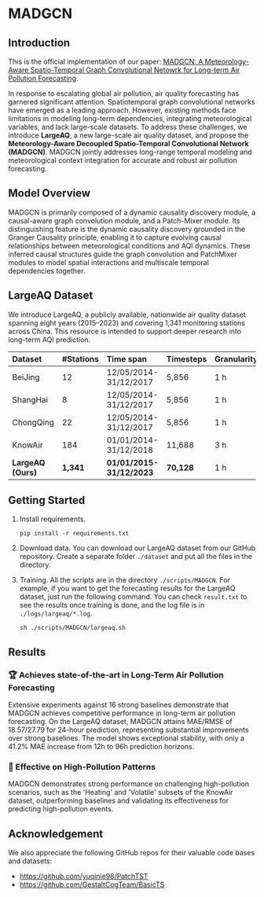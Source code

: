 # MADGCN


## Introduction

This is the official implementation of our paper: [MADGCN: A Meteorology-Aware Spatio-Temporal Graph Convolutional Netowrk for Long-term Air Pollution Forecasting](https://github.com/CuiZHIQ/MADGCN).

In response to escalating global air pollution, air quality forecasting has garnered significant attention. Spatiotemporal graph convolutional networks have emerged as a leading approach. However, existing methods face limitations in modeling long-term dependencies, integrating meteorological variables, and lack large-scale datasets. To address these challenges, we introduce **LargeAQ**, a new large-scale air quality dataset, and propose the **Meteorology-Aware Decoupled Spatio-Temporal Convolutional Network (MADGCN)**. MADGCN jointly addresses long-range temporal modeling and meteorological context integration for accurate and robust air pollution forecasting.

## Model Overview

MADGCN is primarily composed of a dynamic causality discovery module, a causal-aware graph convolution module, and a Patch-Mixer module. Its distinguishing feature is the dynamic causality discovery grounded in the Granger Causality principle, enabling it to capture evolving causal relationships between meteorological conditions and AQI dynamics. These inferred causal structures guide the graph convolution and PatchMixer modules to model spatial interactions and multiscale temporal dependencies together.

## LargeAQ Dataset

We introduce LargeAQ, a publicly available, nationwide air quality dataset spanning eight years (2015–2023) and covering 1,341 monitoring stations across China. This resource is intended to support deeper research into long-term AQI prediction.

| **Dataset**          | **#Stations**                    | **Time span**                         | **Timesteps**                  | **Granularity** | **Coverage**               |
| :------------------- | :------------------------------- | :------------------------------------ | :----------------------------- | :-------------- | :------------------------- |
| BeiJing              | 12                               | 12/05/2014-31/12/2017                 | 5,856                          | 1 h             | City                       |
| ShangHai             | 8                                | 12/05/2014-31/12/2017                 | 5,856                          | 1 h             | City                       |
| ChongQing            | 22                               | 12/05/2014-31/12/2017                 | 5,856                          | 1 h             | City                       |
| KnowAir              | 184                              | 01/01/2014-31/12/2018                 | 11,688                         | 3 h             | Regional                   |
| **LargeAQ (Ours)**   | **1,341**                        | **01/01/2015-31/12/2023**             | **70,128**                     | 1 h             | **National**               |

## Getting Started

1.  Install requirements.

    ```
    pip install -r requirements.txt
    ```

2.  Download data. You can download our LargeAQ dataset from our GitHub repository. Create a separate folder `./dataset` and put all the files in the directory.

3.  Training. All the scripts are in the directory `./scripts/MADGCN`. For example, if you want to get the forecasting results for the LargeAQ dataset, just run the following command. You can check `result.txt` to see the results once training is done, and the log file is in `./logs/largeaq/*.log`.

    ```
    sh ./scripts/MADGCN/largeaq.sh
    ```

## Results

### 🏆 Achieves state-of-the-art in Long-Term Air Pollution Forecasting

Extensive experiments against 16 strong baselines demonstrate that MADGCN achieves competitive performance in long-term air pollution forecasting. On the LargeAQ dataset, MADGCN attains MAE/RMSE of 18.57/27.79 for 24-hour prediction, representing substantial improvements over strong baselines. The model shows exceptional stability, with only a 41.2% MAE increase from 12h to 96h prediction horizons.

### 🌟 Effective on High-Pollution Patterns

MADGCN demonstrates strong performance on challenging high-pollution scenarios, such as the 'Heating' and 'Volatile' subsets of the KnowAir dataset, outperforming baselines and validating its effectiveness for predicting high-pollution events.

## Acknowledgement

We also appreciate the following GitHub repos for their valuable code bases and datasets:

- https://github.com/yuqinie98/PatchTST
- https://github.com/GestaltCogTeam/BasicTS



